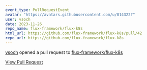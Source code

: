 ```yaml
---
event_type: PullRequestEvent
avatar: "https://avatars.githubusercontent.com/u/814322?"
user: vsoch
date: 2023-11-26
repo_name: flux-framework/flux-k8s
html_url: https://github.com/flux-framework/flux-k8s/pull/42
repo_url: https://github.com/flux-framework/flux-k8s
---
```


<a href='https://github.com/vsoch' target='_blank'>vsoch</a> opened a pull request to <a href='https://github.com/flux-framework/flux-k8s' target='_blank'>flux-framework/flux-k8s</a>

<a href='https://github.com/flux-framework/flux-k8s/pull/42' target='_blank'>View Pull Request</a>